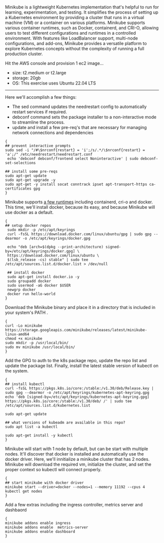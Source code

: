 
Minikube is a lightweight Kubernetes implementation that's helpful to run for learning, experimentation, and testing. It simplifies the process of setting up a Kubernetes environment by providing a cluster that runs in a virtual machine (VM) or a container on various platforms. Minikube supports various container runtimes, such as Docker, containerd, and CRI-O, allowing users to test different configurations and runtimes in a controlled environment. With features like LoadBalancer support, multi-node configurations, and add-ons, Minikube provides a versatile platform to explore Kubernetes concepts without the complexity of running a full production cluster.

Hit the AWS console and provision 1 ec2 image... 
- size: t2.medium or t2.large 
- storage: 20gb 
- OS: This exercise uses Ubuntu 22.04 LTS 


---


Here we'll accomplish a few things: 
* The sed command updates the needrestart config to automatically restart services if required.
* debconf command sets the package installer to a non-interactive mode to streamline the process.
* update and install a few pre-req's that are necessary for managing network connections and dependencies

```
{
## prevent interactive prompts 
sudo sed -i "/#\$nrconf{restart} = 'i';/s/.*/\$nrconf{restart} = 'a';/" /etc/needrestart/needrestart.conf
 echo 'debconf debconf/frontend select Noninteractive' | sudo debconf-set-selections

## install some pre-reqs
sudo apt-get update
sudo apt-get upgrade -y
sudo apt-get -y install socat conntrack ipset apt-transport-https ca-certificates gpg
}
```


Minikube supports [a few runtimes](https://minikube.sigs.k8s.io/docs/runtimes/) including containerd, cri-o and docker. This time, we'll install docker, because its easy, and because Minikube will use docker as a default. 

```
{
## setup docker repos
 sudo mkdir -p /etc/apt/keyrings
 curl -fsSL https://download.docker.com/linux/ubuntu/gpg | sudo gpg --dearmor -o /etc/apt/keyrings/docker.gpg

 echo "deb [arch=$(dpkg --print-architecture) signed-by=/etc/apt/keyrings/docker.gpg] \
 https://download.docker.com/linux/ubuntu \
 $(lsb_release -cs) stable" | sudo tee /etc/apt/sources.list.d/docker.list > /dev/null

 ## install docker
 sudo apt-get install docker.io -y
 sudo groupadd docker
 sudo usermod -aG docker $USER
 newgrp docker
 docker run hello-world
}
```


Download the Minikube binary and place it in a directory that is included in your system's PATH .

```
{
curl -Lo minikube https://storage.googleapis.com/minikube/releases/latest/minikube-linux-amd64
chmod +x minikube
sudo mkdir -p /usr/local/bin/
sudo mv minikube /usr/local/bin/
}
```

Add the GPG to auth to the k8s package repo, update the repo list and update the package list. Finally, install the latest stable version of kubectl on the system.

```
{
## install kubectl
curl -fsSL https://pkgs.k8s.io/core:/stable:/v1.30/deb/Release.key | sudo gpg --dearmor -o /etc/apt/keyrings/kubernetes-apt-keyring.gpg 
echo 'deb [signed-by=/etc/apt/keyrings/kubernetes-apt-keyring.gpg] https://pkgs.k8s.io/core:/stable:/v1.30/deb/ /' | sudo tee /etc/apt/sources.list.d/kubernetes.list 

sudo apt-get update

## what versions of kubeadm are available in this repo?
sudo apt list -a kubectl

sudo apt-get install -y kubectl
}
```

Minikube will start with 1 node by default, but can be start with multiple nodes. It'll discover that docker is installed and automatically use the docker driver. Here, we'll innitialize a minikube cluster that has 2 nodes. Minikube will download the required vm, initialize the cluster, and set the proper context so kubectl will connect properly. 
```
{
## start minikube with docker driver
minikube start --driver=docker --nodes=1 --memory 11192 --cpus 4
kubectl get nodes
}
```

Add a few extras including the ingress controller, metrics server and dashbaord
```
{
minikube addons enable ingress
minikube addons enable  metrics-server
minikube addons enable dashboard
}
```
